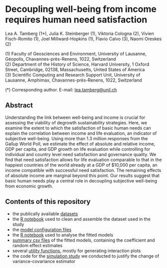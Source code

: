 # Decoupling well-being from income requires human need satisfaction

Lea A. Tamberg (1*), Julia K. Steinberger (1), Viktoria Cologna (2), Vivien Fisch-Romito (1), Joel Millward-Hopkins (1), Flavio Calvo (3), Naomi Oreskes (2)

(1) Faculty of Geosciences and Environment, University of Lausanne, Géopolis, Chavannes-près-Renens, 1022, Switzerland  
(2) Department of the History of Science, Harvard University, 1 Oxford Street, Cambridge, 02138, Massachusetts, United States of America  
(3) Scientific Computing and Research Support Unit, University of Lausanne, Amphimax, Chavannes-près-Renens, 1022, Switzerland

(*) Corresponding author. E-mail: lea.tamberg@unil.ch
 
## Abstract
Understanding the link between well-being and income is crucial for assessing the viability of degrowth sustainability strategies. Here, we examine the extent to which the satisfaction of basic human needs can explain the correlation between income and life evaluation, an indicator of subjective well-being.
Using more than 1.3 million responses from the Gallup World Poll, we estimate the effect of absolute and relative income,
GDP per capita, and GDP growth on life evaluation while controlling for individual and country level need satisfaction and governance quality. 
We find that need satisfaction allows for life evaluation comparable to that in the happiest countries of the world already at a GDP of $10,000 per capita, an income compatible with successful need satisfaction. 
The remaining effects of absolute income are marginal beyond this point.
Our results suggest that basic human needs play a central role in decoupling subjective well-being from economic growth.

 ## Contents of this repository
* the publically available [datasets](public_data)
* the [R notebook](prepare_dataset.Rmd) used to clean and assemble the dataset used in the study
* the [model configuration files](model_specifications)
* the [R notebook](analyse_results.Rmd) used to analyse the fitted models
* [summary csv files](model_summaries) of the fitted models, containing the coefficient and random effect estimates 
* several [utility functions](helper_functions.R), mostly for generating interaction plots
* the code for the [simulation study](simulation_vcov_estimator) we conducted to justify the change of variance-covariance estimator
